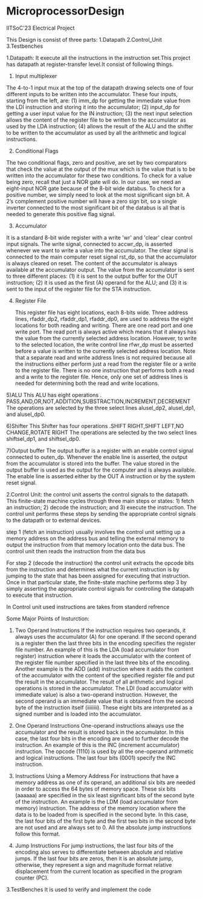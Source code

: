 # MicroprocessorDesign
IITSoC'23 Electrical Project

This Design is consist of three parts:
1.Datapath
2.Control_Unit 
3.Testbenches

1.Datapath: 
     It execute all the instructions in the instruction set.This project has datapath at register-transfer level.It consist of following 
     things.
 
   1) Input multiplexer
      
  The 4-to-1 input mux at the top of the datapath drawing selects one of four different inputs to be written into the accumulator. These
four inputs, starting from the left, are: (1) imm_dp for getting the immediate value from the LDI instruction and storing it into the
accumulator; (2) input_dp for getting a user input value for the IN instruction; (3) the next input selection allows the content of the
register file to be written to the accumulator as used by the LDA instruction; (4) allows the result of the ALU and the shifter to be
 written to the accumulator as used by all the arithmetic and logical instructions. 
  
 2) Conditional Flags
    
   The two conditional flags, zero and positive, are set by two comparators that check the value at the output of the mux which is the 
   value that is to be written into the accumulator for these two conditions. To check for a value being zero, recall that just a NOR 
   gate will do. In our case, we need an eight-input NOR gate because of the 8-bit wide databus. To check for a positive number, we 
   simply need to look at the most significant sign bit. A 2’s complement positive number will have a zero sign bit, so a single inverter 
   connected to the most significant bit of the databus is all that is needed to generate this positive flag signal.
   
 3) Accumulator
    
   It is a standard 8-bit wide register with a write 'wr' and 'clear' clear control input signals. The write signal, connected to 
   accwr_dp, is asserted whenever we want to write a value into the accumulator. The clear signal is connected to the main computer reset
   signal rst_dp, so that the accumulator is always cleared on reset. The content of the accumulator is always available at the
   accumulator output. The value from the accumulator is sent to three different places: (1) it is sent to the output buffer for the OUT 
   instruction; (2) it is used as the first (A) operand for the ALU; and (3) it is sent to the input of the register file for the STA 
   instruction. 

4) Register File
    
    This register file has eight locations, each 8-bits wide. Three address lines, rfaddr_dp2, rfaddr_dp1, rfaddr_dp0, are used to
    address the eight locations for both reading and writing. There are one read port and one write port. The read port is always active
     which means that it always has the value from the currently selected address location. However, to write to the selected location,
    the write control line rfwr_dp must be asserted before a value is written to the currently selected address location. Note that a
   separate read and write address lines is not required because all the instructions either perform just a read from the register file
    or a write to the register file. There is no one instruction that performs both a read and a write to the register file. Hence, only
   one set of address lines is needed for determining both the read and write locations.
   
5)ALU
  This ALU has eight operations . PASS,AND,OR,NOT,ADDITION,SUBSTRACTION,INCREMENT,DECREMENT The operations are selected by the three 
  select lines alusel_dp2, alusel_dp1, and alusel_dp0.
  
6)Shifter
  This Shifter has four operations .SHIFT RIGHT,SHIFT LEFT,NO CHANGE,ROTATE RIGHT The operations are selected by the two select lines 
  shiftsel_dp1, and shiftsel_dp0.

7)Output buffer
   The output buffer is a register with an enable control signal connected to outen_dp. Whenever the enable line is asserted, the output
   from the accumulator is stored into the buffer. The value stored in the output buffer is used as the output for the computer and is 
   always available. The enable line is asserted either by the OUT A instruction or by the system reset signal. 


2.Control Unit:
   the control unit asserts the control signals to the datapath. This finite-state machine cycles through three main steps or states: 1) 
   fetch an instruction; 2) decode the instruction; and 3) execute the instruction. The control unit performs these steps by sending the 
   appropriate control signals to the datapath or to external devices. 

   step 1 (fetch an instruction) usually involves the control unit setting up a memory address on the address bus and telling the 
   external memory to output the instruction from that memory location onto the data bus. The control unit then reads the instruction
   from the data bus

   For step 2 (decode the instruction) the control unit extracts the opcode bits from the instruction and determines what the current
   instruction is by jumping to the state that has been assigned for executing that instruction. Once in that particular state, the 
   finite-state machine performs step 3 by simply asserting the appropriate control signals for controlling the datapath to execute that 
   instruction. 

   In Control unit used instructions are takes from standerd refrence

   Some Major Points of Insturction:

   1) Two Operand Instructions 
If the instruction requires two operands, it always uses the accumulator (A) for one operand. If the second operand is a register then 
the last three bits in the encoding specifies the register file number. An example of this is the LDA (load accumulator from register) 
instruction where it loads the accumulator with the content of the register file number specified in the last three bits of the encoding.
Another example is the ADD (add) instruction where it adds the content of the accumulator with the content of the specified register file
and put the result in the accumulator. The result of all arithmetic and logical operations is stored in the accumulator. The LDI (load 
accumulator with immediate value) is also a two-operand instruction. However, the second operand is an immediate value that is obtained 
from the second byte of the instruction itself (iiiiiiii). These eight bits are interpreted as a signed number and is loaded into the
accumulator. 

 2) One Operand Instructions 
One-operand instructions always use the accumulator and the result is stored back in the accumulator. In this case, the last four bits
in the encoding are used to further decode the instruction. An example of this is the INC (increment accumulator) instruction. The
opcode (1110) is used by all the one-operand arithmetic and logical instructions. The last four bits (0001) specify the INC instruction. 

 4) Instructions Using a Memory Address 
For instructions that have a memory address as one of its operand, an additional six bits are needed in order to access the 64 bytes of
memory space. These six bits (aaaaaa) are specified in the six least significant bits of the second byte of the instruction. An example
is the LDM (load accumulator from memory) instruction. The address of the memory location where the data is to be loaded from is
specified in the second byte. In this case, the last four bits of the first byte and the first two bits in the second byte are not used
and are always set to 0. All the absolute jump instructions follow this format.

4) Jump Instructions 
For jump instructions, the last four bits of the encoding also serves to differentiate between absolute and relative jumps. If the last
four bits are zeros, then it is an absolute jump, otherwise, they represent a sign and magnitude format relative displacement from the
current location as specified in the program counter (PC). 

   
3.TestBenches
   It is used to verify and implement the code   


 
